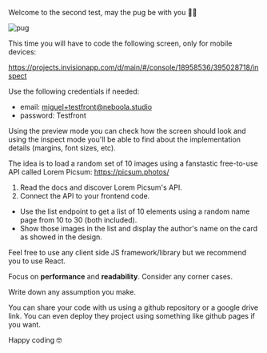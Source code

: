 Welcome to the second test, may the pug be with you 👋🏼

![pug](https://picsum.photos/id/1025/300/300)

This time you will have to code the following screen, only for mobile devices:

https://projects.invisionapp.com/d/main/#/console/18958536/395028718/inspect

Use the following credentials if needed:
- email: miguel+testfront@neboola.studio
- password: Testfront

Using the preview mode you can check how the screen should look and using the inspect mode you'll be able to find about the implementation details (margins, font sizes, etc).

The idea is to load a random set of 10 images using a fanstastic free-to-use API called Lorem Picsum: https://picsum.photos/

1. Read the docs and discover Lorem Picsum's API.
2. Connect the API to your frontend code.
  - Use the list endpoint to get a list of 10 elements using a random name page from 10 to 30 (both included).
  - Show those images in the list and display the author's name on the card as showed in the design.

Feel free to use any client side JS framework/library but we recommend you to use React.

Focus on **performance** and **readability**. Consider any corner cases.

Write down any assumption you make.

You can share your code with us using a github repository or a google drive link. You can even deploy they project using something like github pages if you want.

Happy coding 🤓

